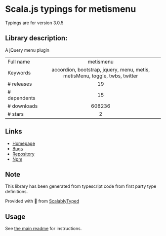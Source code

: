 
# Scala.js typings for metismenu

Typings are for version 3.0.5

## Library description:
A jQuery menu plugin

|                    |                 |
| ------------------ | :-------------: |
| Full name          | metismenu |
| Keywords           | accordion, bootstrap, jquery, menu, metis, metisMenu, toggle, twbs, twitter |
| # releases         | 19 |
| # dependents       | 15 |
| # downloads        | 608236 |
| # stars            | 2 |

## Links
- [Homepage](https://github.com/onokumus/metismenu#readme)
- [Bugs](https://github.com/onokumus/metismenu/issues)
- [Repository](https://github.com/onokumus/metismenu)
- [Npm](https://www.npmjs.com/package/metismenu)
    


## Note
This library has been generated from typescript code from first party type definitions.

Provided with :purple_heart: from [ScalablyTyped](https://github.com/oyvindberg/ScalablyTyped)

## Usage
See [the main readme](../../readme.md) for instructions.


